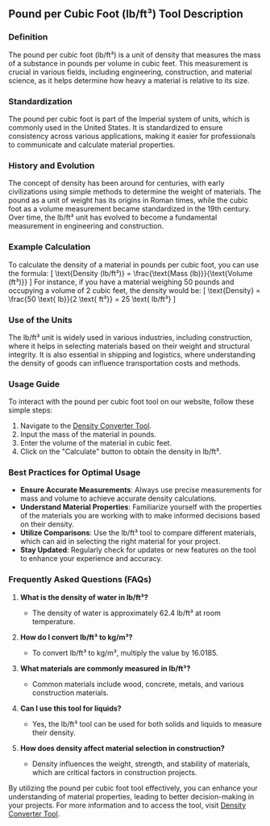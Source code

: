 ## Pound per Cubic Foot (lb/ft³) Tool Description

### Definition
The pound per cubic foot (lb/ft³) is a unit of density that measures the mass of a substance in pounds per volume in cubic feet. This measurement is crucial in various fields, including engineering, construction, and material science, as it helps determine how heavy a material is relative to its size.

### Standardization
The pound per cubic foot is part of the Imperial system of units, which is commonly used in the United States. It is standardized to ensure consistency across various applications, making it easier for professionals to communicate and calculate material properties.

### History and Evolution
The concept of density has been around for centuries, with early civilizations using simple methods to determine the weight of materials. The pound as a unit of weight has its origins in Roman times, while the cubic foot as a volume measurement became standardized in the 19th century. Over time, the lb/ft³ unit has evolved to become a fundamental measurement in engineering and construction.

### Example Calculation
To calculate the density of a material in pounds per cubic foot, you can use the formula:
\[ \text{Density (lb/ft³)} = \frac{\text{Mass (lb)}}{\text{Volume (ft³)}} \]
For instance, if you have a material weighing 50 pounds and occupying a volume of 2 cubic feet, the density would be:
\[ \text{Density} = \frac{50 \text{ lb}}{2 \text{ ft³}} = 25 \text{ lb/ft³} \]

### Use of the Units
The lb/ft³ unit is widely used in various industries, including construction, where it helps in selecting materials based on their weight and structural integrity. It is also essential in shipping and logistics, where understanding the density of goods can influence transportation costs and methods.

### Usage Guide
To interact with the pound per cubic foot tool on our website, follow these simple steps:
1. Navigate to the [Density Converter Tool](https://www.inayam.co/unit-converter/density).
2. Input the mass of the material in pounds.
3. Enter the volume of the material in cubic feet.
4. Click on the "Calculate" button to obtain the density in lb/ft³.

### Best Practices for Optimal Usage
- **Ensure Accurate Measurements**: Always use precise measurements for mass and volume to achieve accurate density calculations.
- **Understand Material Properties**: Familiarize yourself with the properties of the materials you are working with to make informed decisions based on their density.
- **Utilize Comparisons**: Use the lb/ft³ tool to compare different materials, which can aid in selecting the right material for your project.
- **Stay Updated**: Regularly check for updates or new features on the tool to enhance your experience and accuracy.

### Frequently Asked Questions (FAQs)

1. **What is the density of water in lb/ft³?**
   - The density of water is approximately 62.4 lb/ft³ at room temperature.

2. **How do I convert lb/ft³ to kg/m³?**
   - To convert lb/ft³ to kg/m³, multiply the value by 16.0185.

3. **What materials are commonly measured in lb/ft³?**
   - Common materials include wood, concrete, metals, and various construction materials.

4. **Can I use this tool for liquids?**
   - Yes, the lb/ft³ tool can be used for both solids and liquids to measure their density.

5. **How does density affect material selection in construction?**
   - Density influences the weight, strength, and stability of materials, which are critical factors in construction projects.

By utilizing the pound per cubic foot tool effectively, you can enhance your understanding of material properties, leading to better decision-making in your projects. For more information and to access the tool, visit [Density Converter Tool](https://www.inayam.co/unit-converter/density).